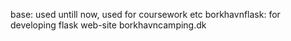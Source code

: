 
base: used untill now, used for coursework etc 
borkhavnflask: for developing flask web-site borkhavncamping.dk
